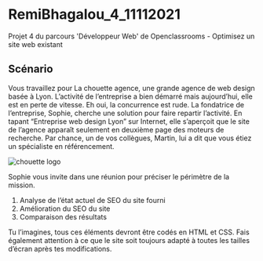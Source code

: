 # RemiBhagalou_4_11112021
Projet 4 du parcours 'Développeur Web' de Openclassrooms - Optimisez un site web existant

## Scénario
Vous travaillez pour La chouette agence, une grande agence de web design basée à Lyon. L’activité de l’entreprise a bien démarré mais aujourd’hui, elle est en perte de vitesse. Eh oui, la concurrence est rude. La fondatrice de l’entreprise, Sophie, cherche une solution pour faire repartir l’activité. En tapant “Entreprise web design Lyon” sur Internet, elle s’aperçoit que le site de l’agence apparaît seulement en deuxième page des moteurs de recherche. Par chance, un de vos collègues, Martin, lui a dit que vous étiez un spécialiste en référencement.

 ![chouette logo](https://user.oc-static.com/upload/2019/04/15/15553465193309_icon-above-font.png)
 
Sophie vous invite dans une réunion pour préciser le périmètre de la mission.
1. Analyse de l’état actuel de SEO du site fourni
2. Amélioration du SEO du site
3. Comparaison des résultats

Tu l’imagines, tous ces éléments devront être codés en HTML et CSS. Fais également attention à ce que le site soit toujours adapté à toutes les tailles d’écran après tes modifications.
